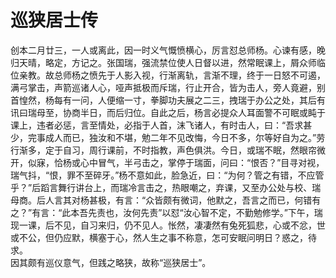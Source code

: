 # 巡狭居士传

创本二月廿三，一人或离此，因一时义气慨愤横心，厉言怼总师杨。心谏有感，晚归天晴，略定，方记之。张国瑞，强流禁位使人日督以进，然常眠课上，屑众师临位亲教。故总师杨之愤先于人影入视，行渐离轨，言渐不理，终于一日怒不可遏，满弓掌击，声箭巡诸人心，哑声抵极而斥瑞，行止开合，皆为击人，旁人竟避，别首惶然，杨每有一问，人便缩一寸，拳脚功夫展之二三，拽瑞于办公之处，其后有讯曰瑞母至，协商半日，而后归位。自此之后，杨言必提众人耳面警不可眠或盹于课上，违者必惩，言至情处，必指于人首，沫飞诸人，有时击人，曰：“吾求甚少，完事成人而已，独汝和不堪，勉二年不见改悔，今日不多，尔等好自为之。”劳行渐多，定于自习，周行课前，不时指教，声色俱洪。今日，或瑞不眠，然眼帘微开，似寐，恰杨或心中冒气，半弓击之，掌停于瑞面，问曰：“恨否？”目寻对视，瑞气抖，“恨，罪不至碎牙。”杨不意如此，脸急近，曰：“为何？管之有错，不应管乎？”后蹈言舞行讲台上，而瑞冷言击之，热眼嘲之，弃课，又至办公处与校、瑞母商。后人言其对杨甚极，有言：“众皆颇有微词，他默之，吾言之而已，何错有之？”有言：“此本吾先责也，汝何先责”以怼“汝心智不定，不勤勉修学。”下午，瑞现一课，后不见，自习来归，仍不见人。怅然，凄凄然有兔死狐悲，心或不忿，世或不公，但仍应默，横塞于心，然人生之事不称意，怎可安眠问明日？惑之，待求。  
因其颇有巡仪意气，但践之略狭，故称“巡狭居士”。
